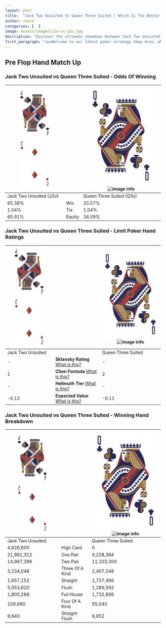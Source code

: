 ```yaml
---
layout: post
title:  "Jack Two Unsuited Vs Queen Three Suited | Which Is The Better Hand In Poker? A Complete Guide"
author: reece
categories: [  ]
image: assets/images/j2o-vs-q3s.jpg
description: "Discover the ultimate showdown between Jack Two Unsuited and Queen Three Suited in poker! Uncover the odds, strategies, and scenarios where one hand triumphs over the other. Get ready to up your poker game with this thrilling analysis."
first_paragraph: "<p>Welcome to our latest poker strategy deep dive, where we're pitting two distinct hands against each other in a high-stakes showdown: Jack Two Unsuited vs Queen Three Suited.</p><p>In the dynamic world of poker, every decision counts, and knowing which hand holds the upper hand is key to your success at the table.</p><p>In this article, we'll dissect these two hands, explore the scenarios where one dominates the other, and equip you with the knowledge to make strategic choices that can tip the odds in your favor.</p><p>Get ready to unravel the intriguing dynamics of these poker hands and elevate your game to new heights.</p>"
---
```




[comment]: # (sp0)

## Pre Flop Hand Match Up

<div class="table hand-ratings" markdown="1"> 



### Jack Two Unsuited vs Queen Three Suited - Odds Of Winning


    
| ![image info](assets/images/hand1/J.png) ![image info](assets/images/hand1/2o.png) |  | ![image info](assets/images/hand2/Q.png) ![image info](assets/images/hand2/3s.png) |
| -------- | -------- | -------- |
| Jack Two Unsuited (J2o) |  | Queen Three Suited (Q3s) |
| 65.38% | Win | 33.57% |
| 1.04% | Tie | 1.04% |
| 65.91% | Equity | 34.09% |




[comment]: # (sp1)



### Jack Two Unsuited vs Queen Three Suited - Limit Poker Hand Ratings


    
| ![image info](assets/images/hand1/J.png) ![image info](assets/images/hand1/2o.png) |  | ![image info](assets/images/hand2/Q.png) ![image info](assets/images/hand2/3s.png) |
| -------- | -------- | -------- |
| Jack Two Unsuited |  | Queen Three Suited |
| - | **Sklansky Rating** [What is this?](/sklansky-rating-explained) | - |
| 1 | **Chen Formula** [What is this?](/chen-formula-explained) | 2 |
| - | **Hellmuth Tier** [What is this?](/Hellmuth-tier-explained) | - |
| -0.13 | **Expected Value** [What is this?](/expected-value-explained) | -0.11 |




[comment]: # (sp2)



### Jack Two Unsuited vs Queen Three Suited - Winning Hand Breakdown


    
| ![image info](assets/images/hand1/J.png) ![image info](assets/images/hand1/2o.png) |  | ![image info](assets/images/hand2/Q.png) ![image info](assets/images/hand2/3s.png) |
| -------- | -------- | -------- |
| Jack Two Unsuited |  | Queen Three Suited |
| 4,926,600 | High Card | 0 |
| 21,981,312 | One Pair | 9,228,384 |
| 14,967,396 | Two Pair | 11,103,300 |
| 3,234,048 | Three Of A Kind | 2,407,248 |
| 1,657,152 | Straight | 1,727,496 |
| 5,053,620 | Flush | 1,289,592 |
| 1,800,288 | Full House | 1,732,896 |
| 109,680 | Four Of A Kind | 95,040 |
| 9,840 | Straight Flush | 9,852 |




[comment]: # (sp3)



</div>

[comment]: # (sp4)



[comment]: # (sp5)

